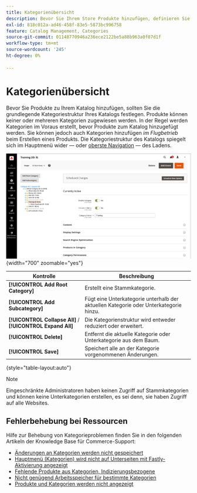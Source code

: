 ```yaml
---
title: Kategorienübersicht
description: Bevor Sie Ihrem Store Produkte hinzufügen, definieren Sie die grundlegende Kategoriestruktur Ihres Katalogs.
exl-id: 818c012a-ad46-458f-83e5-5873bc996758
feature: Catalog Management, Categories
source-git-commit: 01148770946a236ece2122be5a88b963a0f07d1f
workflow-type: tm+mt
source-wordcount: '245'
ht-degree: 0%

---
```


# Kategorienübersicht

Bevor Sie Produkte zu Ihrem Katalog hinzufügen, sollten Sie die grundlegende Kategoriestruktur Ihres Katalogs festlegen. Produkte können keiner oder mehreren Kategorien zugewiesen werden. In der Regel werden Kategorien im Voraus erstellt, bevor Produkte zum Katalog hinzugefügt werden. Sie können jedoch auch Kategorien hinzufügen _im Flugbetrieb_ beim Erstellen eines Produkts. Die Kategoriestruktur des Katalogs spiegelt sich im Hauptmenü wider — oder [oberste Navigation](navigation-top.md) — des Ladens.

![Kategoriestruktur](./assets/category-selected.png){width="700" zoomable="yes"}

| Kontrolle | Beschreibung |
|--- |--- |
| **[!UICONTROL Add Root Category]** | Erstellt eine Stammkategorie. |
| **[!UICONTROL Add Subcategory]** | Fügt eine Unterkategorie unterhalb der aktuellen Kategorie oder Unterkategorie hinzu. |
| **[!UICONTROL Collapse All]** / **[!UICONTROL Expand All]** | Die Kategorienstruktur wird entweder reduziert oder erweitert. |
| **[!UICONTROL Delete]** | Entfernt die aktuelle Kategorie oder Unterkategorie aus dem Baum. |
| **[!UICONTROL Save]** | Speichert alle an der Kategorie vorgenommenen Änderungen. |

{style="table-layout:auto"}

>[!NOTE]
>
>Eingeschränkte Administratoren haben keinen Zugriff auf Stammkategorien und können keine Unterkategorien erstellen, es sei denn, sie haben Zugriff auf alle Websites.

## Fehlerbehebung bei Ressourcen

Hilfe zur Behebung von Kategorieproblemen finden Sie in den folgenden Artikeln der Knowledge Base für Commerce-Support:

- [Änderungen an Kategorien werden nicht gespeichert](https://experienceleague.adobe.com/docs/commerce-knowledge-base/kb/troubleshooting/miscellaneous/changes-to-categories-are-not-being-saved.html)
- [Hauptmenü (Kategorien) wird nicht auf Unterseiten mit Fastly-Aktivierung angezeigt](https://experienceleague.adobe.com/docs/commerce-knowledge-base/kb/troubleshooting/miscellaneous/main-menu-categories-not-displayed-on-subpages-with-fastly-enabled.html)
- [Fehlende Produkte aus Kategorien, Indizierungsbezogene](https://experienceleague.adobe.com/docs/commerce-knowledge-base/kb/support-tools/patches/v1-0-6/mdva-30977-magento-patch-missing-products-from-categories-indexing-related.html)
- [Nicht genügend Arbeitsspeicher für bestimmte Kategorien](https://experienceleague.adobe.com/docs/commerce-knowledge-base/kb/support-tools/patches/v1-0-19/mdva-31307-magento-patch-out-of-memory-on-certain-categories.html)
- [Produkte und Kategorien werden nicht angezeigt](https://experienceleague.adobe.com/docs/commerce-knowledge-base/kb/support-tools/patches/v1-0-18/mdva-34695-magento-patch-products-and-categories-not-displaying.html)
